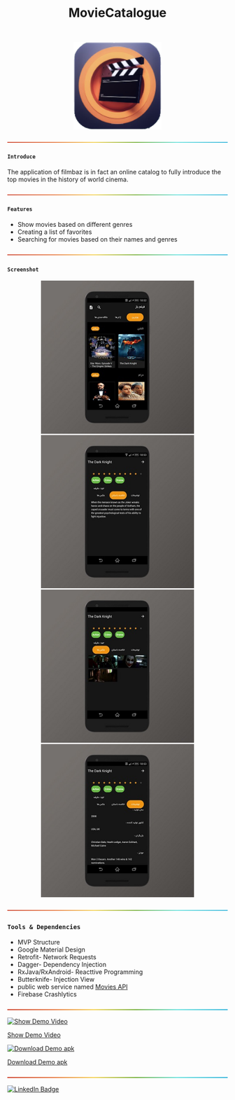 <h1 align="center"> MovieCatalogue </h1>
<br>
<p align="center">
    <img alt="MovieCatalogue" title="MovieCatalogue" src="ScreenShots/mainIcon.png" width="200">
</p>


![-----------------------------------------------------](ScreenShots/rainbow.png)

#### `Introduce`

The application of filmbaz is in fact an online catalog to fully introduce the top movies in the history of world cinema.


![-----------------------------------------------------](ScreenShots/rainbow.png)

#### `Features`
* Show movies based on different genres
* Creating a list of favorites
* Searching for movies based on their names and genres

![-----------------------------------------------------](ScreenShots/rainbow.png)

#### `Screenshot` 

<p align="center">
  <img src = "ScreenShots/screenshot1.jpg" width=350>
   <img src = "ScreenShots/screenshot2.jpg" width=350>
  <br>
   <img src = "ScreenShots/screenshot3.jpg" width=350>
     <img src = "ScreenShots/screenshot4.jpg" width=350>
  </p>
  

 ![-----------------------------------------------------](ScreenShots/rainbow.png)
  
### `Tools & Dependencies`
* MVP Structure
* Google Material Design
* Retrofit- Network Requests
* Dagger- Dependency Injection
* RxJava/RxAndroid- Reacttive Programming
* Butterknife- Injection View
* public web service named [Movies API](http://www.moviesapi.ir/)
* Firebase Crashlytics

 ![-----------------------------------------------------](ScreenShots/rainbow.png)

[![Show Demo Video](https://img.shields.io/badge/-Show%20Demo%20Video-red)](https://drive.google.com/file/d/1k1KcB0xhhT9iRPvG3w5OYlBS1DvJKRzL/view?usp=sharing)

[Show Demo Video](https://drive.google.com/file/d/1k1KcB0xhhT9iRPvG3w5OYlBS1DvJKRzL/view?usp=sharing)


[![Download Demo apk](https://img.shields.io/badge/-Download%20Demo%20apk-orange)](http://omidtaheri.ir/myRes/apks/movie.apk)

[Download Demo apk](https://github.com/OmidTaheri/MovieCatalogue/blob/master/Apks/FilmBaz.apk)


![-----------------------------------------------------](ScreenShots/rainbow.png)

[![LinkedIn Badge](https://img.shields.io/badge/LinkedIn-0077B5?style=for-the-badge&logo=linkedin&logoColor=white)](https://www.linkedin.com/in/omid-taheri)

